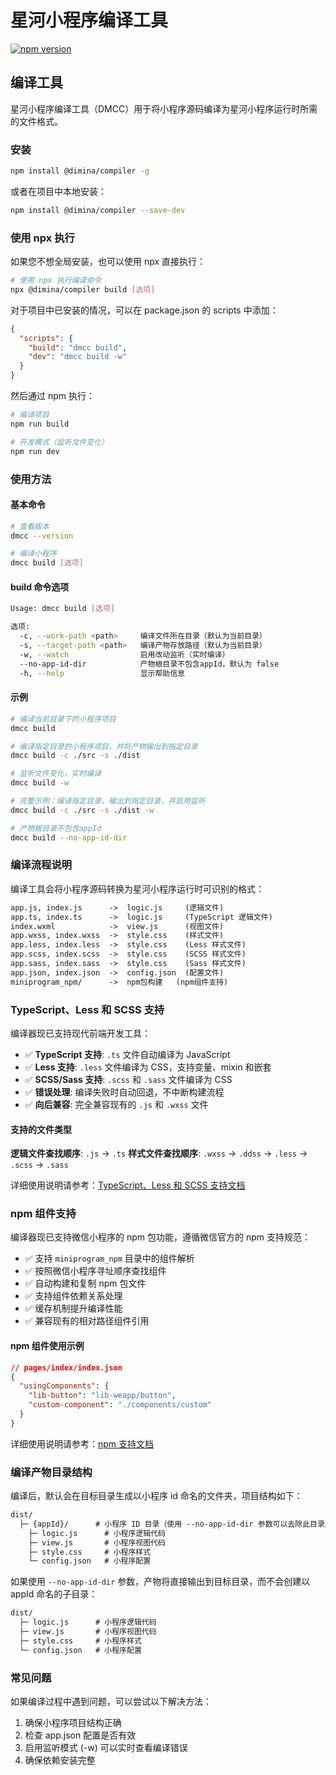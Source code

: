 # 星河小程序编译工具

[![npm version](https://img.shields.io/npm/v/@dimina/compiler.svg?style=flat)](https://www.npmjs.com/package/@dimina/compiler)

## 编译工具

星河小程序编译工具（DMCC）用于将小程序源码编译为星河小程序运行时所需的文件格式。

### 安装

```sh
npm install @dimina/compiler -g
```

或者在项目中本地安装：

```sh
npm install @dimina/compiler --save-dev
```

### 使用 npx 执行

如果您不想全局安装，也可以使用 npx 直接执行：

```sh
# 使用 npx 执行编译命令
npx @dimina/compiler build [选项]
```

对于项目中已安装的情况，可以在 package.json 的 scripts 中添加：

```json
{
  "scripts": {
    "build": "dmcc build",
    "dev": "dmcc build -w"
  }
}
```

然后通过 npm 执行：

```sh
# 编译项目
npm run build

# 开发模式（监听文件变化）
npm run dev
```

### 使用方法

#### 基本命令

```sh
# 查看版本
dmcc --version

# 编译小程序
dmcc build [选项]
```

#### build 命令选项

```sh
Usage: dmcc build [选项]

选项:
  -c, --work-path <path>     编译文件所在目录（默认为当前目录）
  -s, --target-path <path>   编译产物存放路径（默认为当前目录）
  -w, --watch                启用改动监听（实时编译）
  --no-app-id-dir            产物根目录不包含appId，默认为 false
  -h, --help                 显示帮助信息
```

#### 示例

```sh
# 编译当前目录下的小程序项目
dmcc build

# 编译指定目录的小程序项目，并将产物输出到指定目录
dmcc build -c ./src -s ./dist

# 监听文件变化，实时编译
dmcc build -w

# 完整示例：编译指定目录，输出到指定目录，并启用监听
dmcc build -c ./src -s ./dist -w

# 产物根目录不包含appId
dmcc build --no-app-id-dir
```

### 编译流程说明

编译工具会将小程序源码转换为星河小程序运行时可识别的格式：

```txt
app.js, index.js      ->  logic.js     (逻辑文件)
app.ts, index.ts      ->  logic.js     (TypeScript 逻辑文件)
index.wxml            ->  view.js      (视图文件)
app.wxss, index.wxss  ->  style.css    (样式文件)
app.less, index.less  ->  style.css    (Less 样式文件)
app.scss, index.scss  ->  style.css    (SCSS 样式文件)
app.sass, index.sass  ->  style.css    (Sass 样式文件)
app.json, index.json  ->  config.json  (配置文件)
miniprogram_npm/      ->  npm包构建   (npm组件支持)
```

### TypeScript、Less 和 SCSS 支持

编译器现已支持现代前端开发工具：

- ✅ **TypeScript 支持**: `.ts` 文件自动编译为 JavaScript
- ✅ **Less 支持**: `.less` 文件编译为 CSS，支持变量、mixin 和嵌套
- ✅ **SCSS/Sass 支持**: `.scss` 和 `.sass` 文件编译为 CSS
- ✅ **错误处理**: 编译失败时自动回退，不中断构建流程
- ✅ **向后兼容**: 完全兼容现有的 `.js` 和 `.wxss` 文件

#### 支持的文件类型

**逻辑文件查找顺序**: `.js` → `.ts`
**样式文件查找顺序**: `.wxss` → `.ddss` → `.less` → `.scss` → `.sass`

详细使用说明请参考：[TypeScript、Less 和 SCSS 支持文档](./docs/typescript-less-scss-support.md)

### npm 组件支持

编译器现已支持微信小程序的 npm 包功能，遵循微信官方的 npm 支持规范：

- ✅ 支持 `miniprogram_npm` 目录中的组件解析
- ✅ 按照微信小程序寻址顺序查找组件
- ✅ 自动构建和复制 npm 包文件
- ✅ 支持组件依赖关系处理
- ✅ 缓存机制提升编译性能
- ✅ 兼容现有的相对路径组件引用

#### npm 组件使用示例

```json
// pages/index/index.json
{
  "usingComponents": {
    "lib-button": "lib-weapp/button",
    "custom-component": "./components/custom"
  }
}
```

详细使用说明请参考：[npm 支持文档](./docs/npm-support.md)

### 编译产物目录结构

编译后，默认会在目标目录生成以小程序 id 命名的文件夹，项目结构如下：

```txt
dist/
  ├─ {appId}/      # 小程序 ID 目录（使用 --no-app-id-dir 参数可以去除此目录层级）
    ├─ logic.js      # 小程序逻辑代码
    ├─ view.js       # 小程序视图代码
    ├─ style.css     # 小程序样式
    └─ config.json   # 小程序配置
```

如果使用 `--no-app-id-dir` 参数，产物将直接输出到目标目录，而不会创建以 appId 命名的子目录：

```txt
dist/
  ├─ logic.js      # 小程序逻辑代码
  ├─ view.js       # 小程序视图代码
  ├─ style.css     # 小程序样式
  └─ config.json   # 小程序配置
```

### 常见问题

如果编译过程中遇到问题，可以尝试以下解决方法：

1. 确保小程序项目结构正确
2. 检查 app.json 配置是否有效
3. 启用监听模式 (-w) 可以实时查看编译错误
4. 确保依赖安装完整
